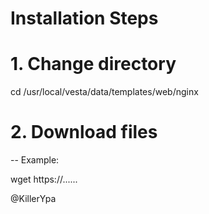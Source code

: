 # Installation Steps

# 1. Change directory

cd /usr/local/vesta/data/templates/web/nginx

# 2. Download files
 
-- Example:

 wget https://......



@KillerYpa